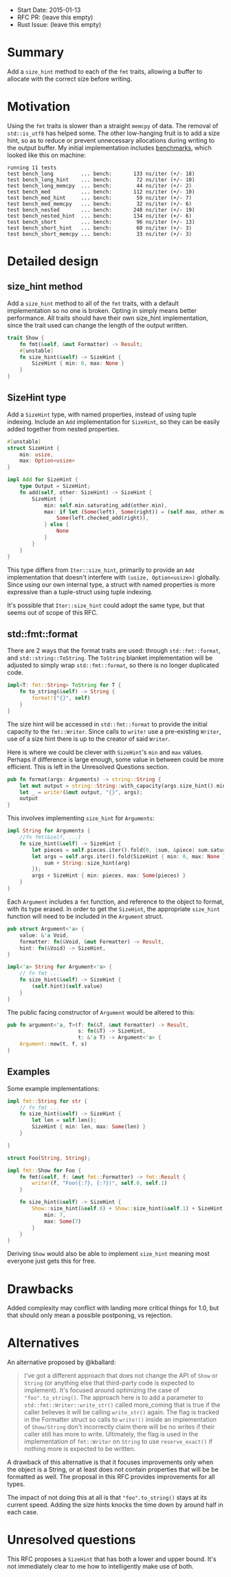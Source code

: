 - Start Date: 2015-01-13
- RFC PR: (leave this empty)
- Rust Issue: (leave this empty)

# Summary

Add a `size_hint` method to each of the `fmt` traits, allowing a buffer to allocate with the correct size before writing.

# Motivation

Using the `fmt` traits is slower than a straight `memcpy` of data. The removal of `std::is_utf8` has helped some. The other low-hanging fruit is to add a size hint, so as to reduce or prevent unnecessary allocations during writing to the output buffer. My initial implementation includes [benchmarks][], which looked like this on machine:

[benchmarks]: https://gist.github.com/seanmonstar/8fb7aa6b0512b80522f9#file-size_hint-rs-L91-L162

```
running 11 tests
test bench_long         ... bench:       133 ns/iter (+/- 18)
test bench_long_hint    ... bench:        72 ns/iter (+/- 10)
test bench_long_memcpy  ... bench:        44 ns/iter (+/- 2)
test bench_med          ... bench:       112 ns/iter (+/- 10)
test bench_med_hint     ... bench:        59 ns/iter (+/- 7)
test bench_med_memcpy   ... bench:        32 ns/iter (+/- 6)
test bench_nested       ... bench:       248 ns/iter (+/- 19)
test bench_nested_hint  ... bench:       134 ns/iter (+/- 6)
test bench_short        ... bench:        96 ns/iter (+/- 13)
test bench_short_hint   ... bench:        60 ns/iter (+/- 3)
test bench_short_memcpy ... bench:        33 ns/iter (+/- 3)
```

# Detailed design

## size_hint method

Add a `size_hint` method to all of the `fmt` traits, with a default implementation so no one is broken. Opting in simply means better performance. All traits should have their own size_hint implementation, since the trait used can change the length of the output written.

```rust
trait Show {
    fn fmt(&self, &mut Formatter) -> Result;
    #[unstable]
    fn size_hint(&self) -> SizeHint {
        SizeHint { min: 0, max: None }
    }
}
```

## SizeHint type

Add a `SizeHint` type, with named properties, instead of using tuple indexing. Include an `Add` implementation for `SizeHint`, so they can be easily added together from nested properties.

```rust
#[unstable]
struct SizeHint {
    min: usize,
    max: Option<usize>
}

impl Add for SizeHint {
    type Output = SizeHint;
    fn add(self, other: SizeHint) -> SizeHint {
        SizeHint {
            min: self.min.saturating_add(other.min),
            max: if let (Some(left), Some(right)) = (self.max, other.max) {
                Some(left.checked_add(right)),
            } else {
                None
            }
        }
    }
}
```

This type differs from `Iter::size_hint`, primarily to provide an `Add` implementation that doesn't interfere with `(usize, Option<usize>)` globally. Since using our own internal type, a struct with named properties is more expressive than a tuple-struct using tuple indexing.

It's possible that `Iter::size_hint` could adopt the same type, but that seems out of scope of this RFC.

## std::fmt::format

There are 2 ways that the format traits are used: through `std::fmt::format`, and `std::string::ToString`. The `ToString` blanket implementation will be adjusted to simply wrap `std::fmt::format`, so there is no longer duplicated code.

```rust
impl<T: fmt::String> ToString for T {
    fn to_string(&self) -> String {
        format!("{}", self)
    }
}
```

The size hint will be accessed in `std::fmt::format` to provide the initial capacity to the `fmt::Writer`. Since calls to `write!` use a pre-existing `Writer`, use of a size hint there is up to the creator of said `Writer`.

Here is where we could be clever with `SizeHint`'s `min` and `max` values. Perhaps if difference is large enough, some value in between could be more efficient. This is left in the Unresolved Questions section.

```rust
pub fn format(args: Arguments) -> string::String {
    let mut output = string::String::with_capacity(args.size_hint().min);
    let _ = write!(&mut output, "{}", args);
    output
}
```

This involves implementing `size_hint` for `Arguments`:

```rust
impl String for Arguments {
    //fn fmt(&self, ...)
    fn size_hint(&self) -> SizeHint {
        let pieces = self.pieces.iter().fold(0, |sum, &piece| sum.saturating_add(piece.len()));
        let args = self.args.iter().fold(SizeHint { min: 0, max: None }, |sum, arg| {
            sum + String::size_hint(arg)
        });
        args + SizeHint { min: pieces, max: Some(pieces) }
    }
}

```

Each `Argument` includes a `fmt` function, and reference to the object to format, with its type erased. In order to get the `SizeHint`, the appropriate `size_hint` function will need to be included in the `Argument` struct.


```rust
pub struct Argument<'a> {
    value: &'a Void,
    formatter: fn(&Void, &mut Formatter) -> Result,
    hint: fn(&Void) -> SizeHint,
}

impl<'a> String for Argument<'a> {
    // fn fmt ...
    fn size_hint(&self) -> SizeHint {
        (self.hint)(self.value)
    }
}
```

The public facing constructor of `Argument` would be altered to this:

```rust
pub fn argument<'a, T>(f: fn(&T, &mut Formatter) -> Result,
                       s: fn(&T) -> SizeHint,
                       t: &'a T) -> Argument<'a> {
    Argument::new(t, f, s)                       
}
```

## Examples 

Some example implementations:

```rust
impl fmt::String for str {
    // fn fmt ...
    fn size_hint(&self) -> SizeHint {
        let len = self.len();
        SizeHint { min: len, max: Some(len) }
    }

}

struct Foo(String, String);

impl fmt::Show for Foo {
    fn fmt(&self, f: &mut fmt::Formatter) -> fmt::Result {
        write!(f, "Foo({:?}, {:?})", self.0, self.1)
    }

    fn size_hint(&self) -> SizeHint {
        Show::size_hint(&self.0) + Show::size_hint(&self.1) + SizeHint {
            min: 7,
            max: Some(7)
        }
    }
}
```

Deriving `Show` would also be able to implement `size_hint` meaning most everyone just gets this for free.

# Drawbacks

Added complexity may conflict with landing more critical things for 1.0, but that should only mean a possible postponing, vs rejection.

# Alternatives

An alternative proposed by @kballard:

> I've got a different approach that does not change the API of `Show` or `String` (or anything else that third-party code is expected to implement). It's focused around optimizing the case of `"foo".to_string()`. The approach here is to add a parameter to `std::fmt::Writer::write_str()` called more_coming that is true if the caller believes it will be calling `write_str()` again. The flag is tracked in the Formatter struct so calls to `write!()` inside an implementation of `Show/String` don't incorrectly claim there will be no writes if their caller still has more to write. Ultimately, the flag is used in the implementation of `fmt::Writer` on `String` to use `reserve_exact()` if nothing more is expected to be written.

A drawback of this alternative is that it focuses improvements only when the object is a String, or at least does not contain properties that will be be formatted as well. The proposal in this RFC provides improvements for all types.

The impact of not doing this at all is that `"foo".to_string()` stays at its current speed. Adding the size hints knocks the time down by around half in each case.

# Unresolved questions

This RFC proposes a `SizeHint` that has both a lower and upper bound. It's not immediately clear to me how to intelligently make use of both.
